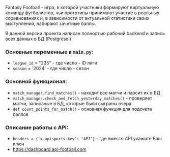 Fantasy Football - игра, в которой участники формируют виртуальную команду футболистов, чьи прототипы принимают участие в реальных соревнованиях и, в зависимости от актуальной статистики своих выступлений, набирают зачетные баллы.

В данной версии проекта написан полностью рабочий backend и запись всех данных в БД (Postgresql)

### Основные переменные в `main.py`:
- `league_id` = "235" - где число - ID лиги
- `season` = '2024'   - где число - сезон

### Основной функционал:
- `match_manager.find_matches()` - находит все матчи и парсит их в БД
- `match_manager.check_and_fetch_yesterday_matches()` - проверяет матчи, записаные в БД, которые были сыграны вчера
- `def count_points_for_match()` - основная функция для подсчета баллов

### Описание работы с API:
- `headers = {'x-apisports-key': "API"}` - где вместо API укажите Ваш ключ
- https://dashboard.api-football.com
